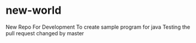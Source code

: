 # new-world
New Repo For Development
To create sample program for java
Testing the pull request
changed by master
